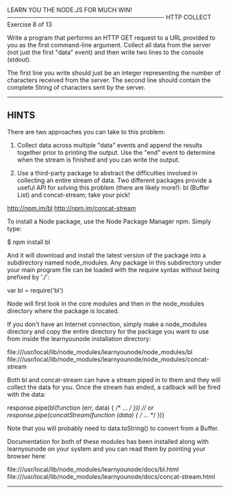 LEARN YOU THE NODE.JS FOR MUCH WIN!
─────────────────────────────────────
HTTP COLLECT
Exercise 8 of 13

Write a program that performs an HTTP GET request to a URL provided to you as the first command-line argument. Collect all data from the server (not just the first "data" event) and then write two lines to the console (stdout).

The first line you write should just be an integer representing the number of characters received from the server. The second line should contain the complete String of characters sent by the server.

-------------------------------------------------------------------------------

## HINTS

There are two approaches you can take to this problem:

1) Collect data across multiple "data" events and append the results together prior to printing the output. Use the "end" event to determine when the stream is finished and you can write the output.

2) Use a third-party package to abstract the difficulties involved in collecting an entire stream of data. Two different packages provide a useful API for solving this problem (there are likely more!): bl (Buffer List) and concat-stream; take your pick!

 <http://npm.im/bl>
 <http://npm.im/concat-stream>

To install a Node package, use the Node Package Manager npm. Simply type:

   $ npm install bl

And it will download and install the latest version of the package into a subdirectory named node_modules. Any package in this subdirectory under your main program file can be loaded with the require syntax without being prefixed by './':

   var bl = require('bl')

Node will first look in the core modules and then in the node_modules directory where the package is located.

If you don't have an Internet connection, simply make a node_modules directory and copy the entire directory for the package you want to use from inside the learnyounode installation directory:

 file:///usr/local/lib/node_modules/learnyounode/node_modules/bl
 file:///usr/local/lib/node_modules/learnyounode/node_modules/concat-stream

Both bl and concat-stream can have a stream piped in to them and they will collect the data for you. Once the stream has ended, a callback will be fired with the data:

   response.pipe(bl(function (err, data) { /* ... */ }))
   // or
   response.pipe(concatStream(function (data) { /* ... */ }))

Note that you will probably need to data.toString() to convert from a Buffer.

Documentation for both of these modules has been installed along with learnyounode on your system and you can read them by pointing your browser here:

 file:///usr/local/lib/node_modules/learnyounode/docs/bl.html
 file:///usr/local/lib/node_modules/learnyounode/docs/concat-stream.html

-------------------------------------------------------------------------------
